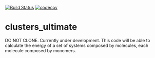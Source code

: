 [![Build Status](https://travis-ci.org/chemphys/clusters_ultimate.svg?branch=master)](https://travis-ci.org/chemphys/clusters_ultimate)
[![codecov](https://codecov.io/gh/chemphys/clusters_ultimate/branch/master/graph/badge.svg)](https://codecov.io/gh/chemphys/clusters_ultimate)

# clusters_ultimate
DO NOT CLONE. Currently under development. This code will be able to calculate the energy of a set of systems composed by molecules, each molecule composed by monomers. 
